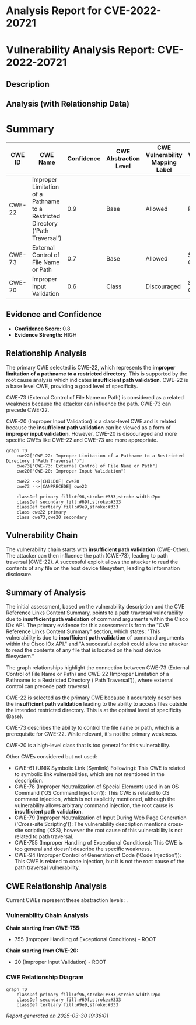 # Analysis Report for CVE-2022-20721

# Vulnerability Analysis Report: CVE-2022-20721

## Description



## Analysis (with Relationship Data)

# Summary
| CWE ID | CWE Name | Confidence | CWE Abstraction Level | CWE Vulnerability Mapping Label | CWE-Vulnerability Mapping Notes |
|---|---|---|---|---|---|
| CWE-22 | Improper Limitation of a Pathname to a Restricted Directory ('Path Traversal') | 0.9 | Base | Allowed | Primary CWE |
| CWE-73 | External Control of File Name or Path | 0.7 | Base | Allowed | Secondary Candidate |
| CWE-20 | Improper Input Validation | 0.6 | Class | Discouraged | Secondary Candidate |

## Evidence and Confidence

*   **Confidence Score:** 0.8
*   **Evidence Strength:** HIGH

## Relationship Analysis
The primary CWE selected is CWE-22, which represents the **improper limitation of a pathname to a restricted directory**. This is supported by the root cause analysis which indicates **insufficient path validation**. CWE-22 is a base level CWE, providing a good level of specificity.

CWE-73 (External Control of File Name or Path) is considered as a related weakness because the attacker can influence the path. CWE-73 can precede CWE-22.

CWE-20 (Improper Input Validation) is a class-level CWE and is related because the **insufficient path validation** can be viewed as a form of **improper input validation**. However, CWE-20 is discouraged and more specific CWEs like CWE-22 and CWE-73 are more appropriate.

```mermaid
graph TD
    cwe22["CWE-22: Improper Limitation of a Pathname to a Restricted Directory ('Path Traversal')"]
    cwe73["CWE-73: External Control of File Name or Path"]
    cwe20["CWE-20: Improper Input Validation"]

    cwe22 -->|CHILDOF| cwe20
    cwe73 -->|CANPRECEDE| cwe22
    
    classDef primary fill:#f96,stroke:#333,stroke-width:2px
    classDef secondary fill:#69f,stroke:#333
    classDef tertiary fill:#9e9,stroke:#333
    class cwe22 primary
    class cwe73,cwe20 secondary
```

## Vulnerability Chain
The vulnerability chain starts with **insufficient path validation** (CWE-Other). The attacker can then influence the path (CWE-73), leading to path traversal (CWE-22). A successful exploit allows the attacker to read the contents of any file on the host device filesystem, leading to information disclosure.

## Summary of Analysis
The initial assessment, based on the vulnerability description and the CVE Reference Links Content Summary, points to a path traversal vulnerability due to **insufficient path validation** of command arguments within the Cisco IOx API. The primary evidence for this assessment is from the "CVE Reference Links Content Summary" section, which states: "This vulnerability is due to **insufficient path validation** of command arguments within the Cisco IOx API." and "A successful exploit could allow the attacker to read the contents of any file that is located on the host device filesystem."

The graph relationships highlight the connection between CWE-73 (External Control of File Name or Path) and CWE-22 (Improper Limitation of a Pathname to a Restricted Directory ('Path Traversal')), where external control can precede path traversal.

CWE-22 is selected as the primary CWE because it accurately describes the **insufficient path validation** leading to the ability to access files outside the intended restricted directory. This is at the optimal level of specificity (Base).

CWE-73 describes the ability to control the file name or path, which is a prerequisite for CWE-22. While relevant, it's not the primary weakness.

CWE-20 is a high-level class that is too general for this vulnerability.

Other CWEs considered but not used:

*   CWE-61 (UNIX Symbolic Link (Symlink) Following): This CWE is related to symbolic link vulnerabilities, which are not mentioned in the description.
*   CWE-78 (Improper Neutralization of Special Elements used in an OS Command ('OS Command Injection')): This CWE is related to OS command injection, which is not explicitly mentioned, although the vulnerability allows arbitrary command injection, the root cause is **insufficient path validation**.
*   CWE-79 (Improper Neutralization of Input During Web Page Generation ('Cross-site Scripting')): The vulnerability description mentions cross-site scripting (XSS), however the root cause of this vulnerability is not related to path traversal.
*   CWE-755 (Improper Handling of Exceptional Conditions): This CWE is too general and doesn't describe the specific weakness.
*   CWE-94 (Improper Control of Generation of Code ('Code Injection')): This CWE is related to code injection, but it is not the root cause of the path traversal vulnerability.


## CWE Relationship Analysis

Current CWEs represent these abstraction levels: .


### Vulnerability Chain Analysis

**Chain starting from CWE-755:**
- 755 (Improper Handling of Exceptional Conditions) - ROOT


**Chain starting from CWE-20:**
- 20 (Improper Input Validation) - ROOT



### CWE Relationship Diagram

```mermaid
graph TD
    classDef primary fill:#f96,stroke:#333,stroke-width:2px
    classDef secondary fill:#69f,stroke:#333
    classDef tertiary fill:#9e9,stroke:#333
```



*Report generated on 2025-03-30 19:36:01*
